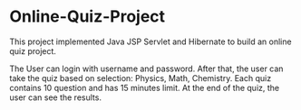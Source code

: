 # Online-Quiz-Project

This project implemented Java JSP Servlet and Hibernate to build an online quiz project. 

The User can login with username and password.
After that, the user can take the quiz based on selection: Physics, Math, Chemistry. 
Each quiz contains 10 question and has 15 minutes limit. At the end of the quiz, the user can see the results. 
